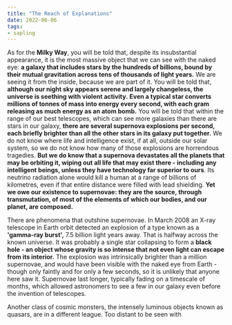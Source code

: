 ```yaml
---
title: "The Reach of Explanations"
date: 2022-06-06
tags:
- sapling
---
```


As for the **Milky Way**, you will be told that, despite its insubstantial appearance, it is the most massive object that we can see with the naked eye: **a galaxy that includes stars by the hundreds of billions, bound by their mutual gravitation across tens of thousands of light years.** We are seeing it from the inside, because we are part of it. You will be told that, **although our night sky appears serene and largely changeless, the universe is seething with violent activity.** **Even a typical star converts millions of tonnes of mass into energy every second, with each gram releasing as much energy as an atom bomb.** You will be told that within the range of our best telescopes, which can see more galaxies than there are stars in our galaxy, **there are several supernova explosions per second, each briefly brighter than all the other stars in its galaxy put together.** We do not know where life and intelligence exist, if at all, outside our solar system, so we do not know how many of those explosions are horrendous tragedies. **But we do know that a supernova devastates all the planets that may be orbiting it, wiping out all life that may exist there - including any intelligent beings, unless they have technology far superior to ours**. Its neutrino radiation alone would kill a human at a range of billions of kilometres, even if that entire distance were filled with lead shielding. **Yet we owe our existence to supernovae: they are the source, through transmutation, of most of the elements of which our bodies, and our planet, are composed.**

There are phenomena that outshine supernovae. In March 2008 an X-ray telescope in Earth orbit detected an explosion of a type known as a **'gamma-ray burst',** 7.5 billion light years away. That is halfway across the known universe. It was probably a single star collapsing to form a **black hole - an object whose gravity is so intense that not even light can escape from its interior.** The explosion was intrinsically brighter than a million supernovae, and would have been visible with the naked eye from Earth - though only faintly and for only a few seconds, so it is unlikely that anyone here saw it. Supernovae last longer, typically fading on a timescale of months, which allowed astronomers to see a few in our galaxy even before the invention of telescopes.



Another class of cosmic monsters, the intensely luminous objects known as quasars, are in a different league. Too distant to be seen with






